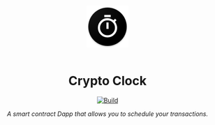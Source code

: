 <div align="center">
<img width="96px" src="public/assets/icons/logo.png" size=15 draggable="false">
<br/>
<br/>
<h1>Crypto Clock</h1>

[![Build](https://github.com/DaPotatoMan/cryptoclock/actions/workflows/build.yml/badge.svg)](https://github.com/DaPotatoMan/cryptoclock/actions/workflows/build.yml)

<i>
A smart contract Dapp that allows you to schedule your transactions.
</i>
</div>
